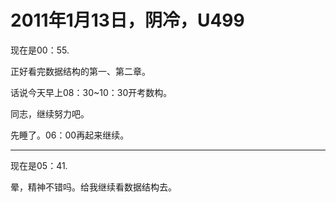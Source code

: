 # 2011年1月13日，阴冷，U499

现在是00：55.

正好看完数据结构的第一、第二章。

话说今天早上08：30~10：30开考数构。

同志，继续努力吧。

先睡了。06：00再起来继续。

----

现在是05：41.

晕，精神不错吗。给我继续看数据结构去。
